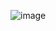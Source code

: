 ![image](https://user-images.githubusercontent.com/96763658/174206073-1f4850b7-4a95-4663-a09e-5f4481702a0a.png)
